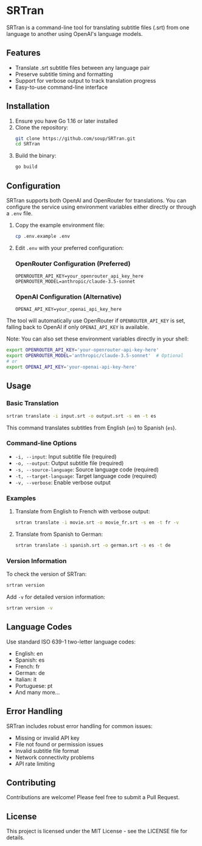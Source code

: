 # SRTran

SRTran is a command-line tool for translating subtitle files (.srt) from one language to another using OpenAI's language models.

## Features

- Translate .srt subtitle files between any language pair
- Preserve subtitle timing and formatting
- Support for verbose output to track translation progress
- Easy-to-use command-line interface

## Installation

1. Ensure you have Go 1.16 or later installed
2. Clone the repository:
   ```bash
   git clone https://github.com/soup/SRTran.git
   cd SRTran
   ```
3. Build the binary:
   ```bash
   go build
   ```

## Configuration

SRTran supports both OpenAI and OpenRouter for translations. You can configure the service using environment variables either directly or through a `.env` file.

1. Copy the example environment file:
   ```bash
   cp .env.example .env
   ```

2. Edit `.env` with your preferred configuration:

   ### OpenRouter Configuration (Preferred)
   ```env
   OPENROUTER_API_KEY=your_openrouter_api_key_here
   OPENROUTER_MODEL=anthropic/claude-3.5-sonnet
   ```

   ### OpenAI Configuration (Alternative)
   ```env
   OPENAI_API_KEY=your_openai_api_key_here
   ```

The tool will automatically use OpenRouter if `OPENROUTER_API_KEY` is set, falling back to OpenAI if only `OPENAI_API_KEY` is available.

Note: You can also set these environment variables directly in your shell:
```bash
export OPENROUTER_API_KEY='your-openrouter-api-key-here'
export OPENROUTER_MODEL='anthropic/claude-3.5-sonnet'  # Optional
# or
export OPENAI_API_KEY='your-openai-api-key-here'
```

## Usage

### Basic Translation

```bash
srtran translate -i input.srt -o output.srt -s en -t es
```

This command translates subtitles from English (`en`) to Spanish (`es`).

### Command-line Options

- `-i, --input`: Input subtitle file (required)
- `-o, --output`: Output subtitle file (required)
- `-s, --source-language`: Source language code (required)
- `-t, --target-language`: Target language code (required)
- `-v, --verbose`: Enable verbose output

### Examples

1. Translate from English to French with verbose output:
   ```bash
   srtran translate -i movie.srt -o movie_fr.srt -s en -t fr -v
   ```

2. Translate from Spanish to German:
   ```bash
   srtran translate -i spanish.srt -o german.srt -s es -t de
   ```

### Version Information

To check the version of SRTran:

```bash
srtran version
```

Add `-v` for detailed version information:

```bash
srtran version -v
```

## Language Codes

Use standard ISO 639-1 two-letter language codes:

- English: en
- Spanish: es
- French: fr
- German: de
- Italian: it
- Portuguese: pt
- And many more...

## Error Handling

SRTran includes robust error handling for common issues:

- Missing or invalid API key
- File not found or permission issues
- Invalid subtitle file format
- Network connectivity problems
- API rate limiting

## Contributing

Contributions are welcome! Please feel free to submit a Pull Request.

## License

This project is licensed under the MIT License - see the LICENSE file for details.
